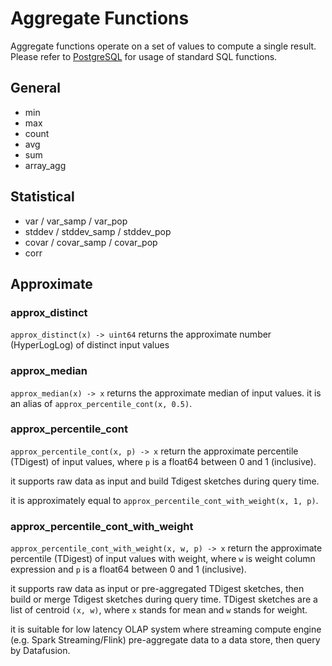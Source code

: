 <!---
  Licensed to the Apache Software Foundation (ASF) under one
  or more contributor license agreements.  See the NOTICE file
  distributed with this work for additional information
  regarding copyright ownership.  The ASF licenses this file
  to you under the Apache License, Version 2.0 (the
  "License"); you may not use this file except in compliance
  with the License.  You may obtain a copy of the License at

    http://www.apache.org/licenses/LICENSE-2.0

  Unless required by applicable law or agreed to in writing,
  software distributed under the License is distributed on an
  "AS IS" BASIS, WITHOUT WARRANTIES OR CONDITIONS OF ANY
  KIND, either express or implied.  See the License for the
  specific language governing permissions and limitations
  under the License.
-->

# Aggregate Functions

Aggregate functions operate on a set of values to compute a single result. Please refer to [PostgreSQL](https://www.postgresql.org/docs/current/functions-aggregate.html) for usage of standard SQL functions.

## General

- min
- max
- count
- avg
- sum
- array_agg

## Statistical

- var / var_samp / var_pop
- stddev / stddev_samp / stddev_pop
- covar / covar_samp / covar_pop
- corr

## Approximate

### approx_distinct

`approx_distinct(x) -> uint64` returns the approximate number (HyperLogLog) of distinct input values

### approx_median

`approx_median(x) -> x` returns the approximate median of input values. it is an alias of `approx_percentile_cont(x, 0.5)`.

### approx_percentile_cont

`approx_percentile_cont(x, p) -> x` return the approximate percentile (TDigest) of input values, where `p` is a float64 between 0 and 1 (inclusive).

it supports raw data as input and build Tdigest sketches during query time.

it is approximately equal to `approx_percentile_cont_with_weight(x, 1, p)`.

### approx_percentile_cont_with_weight

`approx_percentile_cont_with_weight(x, w, p) -> x` return the approximate percentile (TDigest) of input values with weight, where `w` is weight column expression and `p` is a float64 between 0 and 1 (inclusive).

it supports raw data as input or pre-aggregated TDigest sketches, then build or merge Tdigest sketches during query time. TDigest sketches are a list of centroid `(x, w)`, where `x` stands for mean and `w` stands for weight.

it is suitable for low latency OLAP system where streaming compute engine (e.g. Spark Streaming/Flink) pre-aggregate data to a data store, then query by Datafusion.
